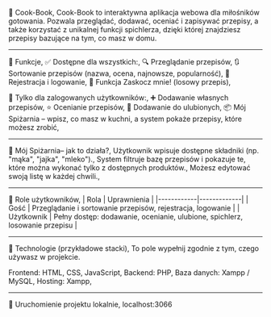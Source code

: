 🥘 Cook-Book,
Cook-Book to interaktywna aplikacja webowa dla miłośników gotowania. Pozwala przeglądać, dodawać, oceniać i zapisywać przepisy, a także korzystać z unikalnej funkcji spichlerza, dzięki której znajdziesz przepisy bazujące na tym, co masz w domu.

---

🔗 Funkcje,
✅ Dostępne dla wszystkich:,
🔍 Przeglądanie przepisów,
🔃 Sortowanie przepisów (nazwa, ocena, najnowsze, popularność),
👤 Rejestracja i logowanie,
🎲 Funkcja Zaskocz mnie! (losowy przepis),

🔐 Tylko dla zalogowanych użytkowników:,
➕ Dodawanie własnych przepisów,
⭐ Ocenianie przepisów,
💖 Dodawanie do ulubionych,
📦 Mój Spiżarnia – wpisz, co masz w kuchni, a system pokaże przepisy, które możesz zrobić,

---

🧂 Mój Spiżarnia– jak to działa?,
Użytkownik wpisuje dostępne składniki (np. "mąka", "jajka", "mleko").,
System filtruje bazę przepisów i pokazuje te, które można wykonać tylko z dostępnych produktów.,
Możesz edytować swoją listę w każdej chwili.,

---

👤 Role użytkowników,
| Rola       | Uprawnienia |
|------------|-------------|
| Gość       | Przeglądanie i sortowanie przepisów, rejestracja, logowanie |
| Użytkownik | Pełny dostęp: dodawanie, ocenianie, ulubione, spichlerz, losowanie przepisu |

---

🧰 Technologie (przykładowe stacki),
To pole wypełnij zgodnie z tym, czego używasz w projekcie.

Frontend: HTML, CSS, JavaScript,
Backend: PHP,
Baza danych: Xampp / MySQL,
Hosting: Xampp,

---

🚀 Uruchomienie projektu lokalnie,
localhost:3066
